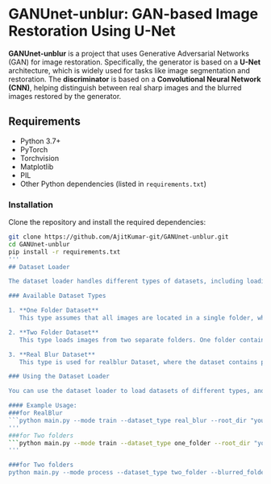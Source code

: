 # GANUnet-unblur: GAN-based Image Restoration Using U-Net

**GANUnet-unblur** is a project that uses Generative Adversarial Networks (GAN) for image restoration. Specifically, the generator is based on a **U-Net** architecture, which is widely used for tasks like image segmentation and restoration. The **discriminator** is based on a **Convolutional Neural Network (CNN)**, helping distinguish between real sharp images and the blurred images restored by the generator.

## Requirements

- Python 3.7+
- PyTorch
- Torchvision
- Matplotlib
- PIL
- Other Python dependencies (listed in `requirements.txt`)

### Installation

Clone the repository and install the required dependencies:

```bash
git clone https://github.com/AjitKumar-git/GANUnet-unblur.git
cd GANUnet-unblur
pip install -r requirements.txt
'''
## Dataset Loader

The dataset loader handles different types of datasets, including loading paired images from a single folder, two separate folders, or real-world blurred images for training. The loader allows you to easily load and visualize the dataset.

### Available Dataset Types

1. **One Folder Dataset**  
   This type assumes that all images are located in a single folder, where each image has a corresponding sharp or ground truth version. It loads both blurred and sharp images from a single folder.

2. **Two Folder Dataset**  
   This type loads images from two separate folders. One folder contains the blurred images, while the other contains the corresponding sharp images. The images are paired by their filenames.

3. **Real Blur Dataset**  
   This type is used for realblur Dataset, where the dataset contains pairs of blurred and sharp images in different folders (e.g., Scenes where blur and gt folders are present).

### Using the Dataset Loader

You can use the dataset loader to load datasets of different types, and optionally visualize a few sample images. Below is an example of how to load and visualize the dataset.

#### Example Usage:
###for RealBlur
```python main.py --mode train --dataset_type real_blur --root_dir "your_realblur_dataset_location(root directory only)"  --image_size '256,256' --num_epochs 100
'''
###for Two folders
```python main.py --mode train --dataset_type one_folder --root_dir "your_dataset_location(root directory only)"  --image_size '256,256' --num_epochs 100
'''

###for Two folders
python main.py --mode process --dataset_type two_folder --blurred_folder blur --sharp_folder sharp --image_size '256,256' --epoch 50

